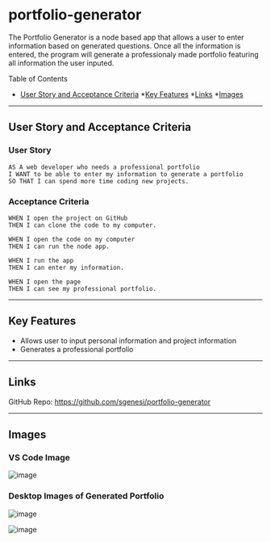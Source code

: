 # portfolio-generator
The Portfolio Generator is a node based app that allows a user to enter information based on generated questions. Once all the information is entered, the program will generate a professionaly made portfolio featuring all information the user inputed.  

Table of Contents
* [User Story and Acceptance Criteria](#user-story-and-acceptance-criteria)
*[Key Features](#key-features)
*[Links](#links)
*[Images](#images)

---
## User Story and Acceptance Criteria


### User Story

```
AS A web developer who needs a professional portfolio
I WANT to be able to enter my information to generate a portfolio
SO THAT I can spend more time coding new projects.
```

### Acceptance Criteria

```
WHEN I open the project on GitHub
THEN I can clone the code to my computer.
```
```
WHEN I open the code on my computer
THEN I can run the node app.
```

```
WHEN I run the app
THEN I can enter my information.
```
```
WHEN I open the page
THEN I can see my professional portfolio.
```

---
## Key Features
* Allows user to input personal information and project information
* Generates a professional portfolio

---
## Links
GitHub Repo: https://github.com/sgenesi/portfolio-generator

---
## Images

### VS Code Image
![image](https://user-images.githubusercontent.com/71858457/104823411-18432100-5807-11eb-89ca-9e4b092a3bed.png)

### Desktop Images of Generated Portfolio
![image](https://user-images.githubusercontent.com/71858457/104823427-2bee8780-5807-11eb-9d61-08a7fca4a991.png)

![image](https://user-images.githubusercontent.com/71858457/104823436-3ad53a00-5807-11eb-8886-9d26c2751776.png)


